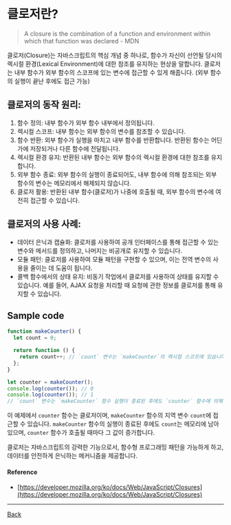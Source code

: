 # 클로저란?

> A closure is the combination of a function and environment within which that function was declared - MDN

클로저(Closure)는 자바스크립트의 핵심 개념 중 하나로, 함수가 자신이 선언될 당시의 렉시컬 환경(Lexical Environment)에 대한 참조를 유지하는 현상을 말합니다. 클로저는 내부 함수가 외부 함수의 스코프에 있는 변수에 접근할 수 있게 해줍니다. (외부 함수의 실행이 끝난 후에도 접근 가능)

## 클로저의 동작 원리:

1. 함수 정의: 내부 함수가 외부 함수 내부에서 정의됩니다.
2. 렉시컬 스코프: 내부 함수는 외부 함수의 변수를 참조할 수 있습니다.
3. 함수 반환: 외부 함수가 실행을 마치고 내부 함수를 반환합니다. 반환된 함수는 어딘가에 저장되거나 다른 함수에 전달됩니다.
4. 렉시컬 환경 유지: 반환된 내부 함수는 외부 함수의 렉시컬 환경에 대한 참조를 유지합니다.
5. 외부 함수 종료: 외부 함수의 실행이 종료되어도, 내부 함수에 의해 참조되는 외부 함수의 변수는 메모리에서 해제되지 않습니다.
6. 클로저 활용: 반환된 내부 함수(클로저)가 나중에 호출될 때, 외부 함수의 변수에 여전히 접근할 수 있습니다.

## 클로저의 사용 사례:

- 데이터 은닉과 캡슐화: 클로저를 사용하여 공개 인터페이스를 통해 접근할 수 있는 변수와 메서드를 정의하고, 나머지는 비공개로 유지할 수 있습니다.
- 모듈 패턴: 클로저를 사용하여 모듈 패턴을 구현할 수 있으며, 이는 전역 변수의 사용을 줄이는 데 도움이 됩니다.
- 콜백 함수에서의 상태 유지: 비동기 작업에서 클로저를 사용하여 상태를 유지할 수 있습니다. 예를 들어, AJAX 요청을 처리할 때 요청에 관한 정보를 클로저를 통해 유지할 수 있습니다.

## Sample code

```javascript
function makeCounter() {
  let count = 0;

  return function () {
    return count++; // `count` 변수는 `makeCounter`의 렉시컬 스코프에 있습니다.
  };
}

let counter = makeCounter();
console.log(counter()); // 0
console.log(counter()); // 1
// `count` 변수는 `makeCounter` 함수 실행이 종료된 후에도 `counter` 함수에 의해 접근될 수 있습니다.
```

이 예제에서 `counter` 함수는 클로저이며, `makeCounter` 함수의 지역 변수 `count`에 접근할 수 있습니다. `makeCounter` 함수의 실행이 종료된 후에도 `count`는 메모리에 남아 있으며, `counter` 함수가 호출될 때마다 그 값이 증가합니다.

클로저는 자바스크립트의 강력한 기능으로서, 함수형 프로그래밍 패턴을 가능하게 하고, 데이터를 안전하게 은닉하는 메커니즘을 제공합니다.

#### Reference

- [https://developer.mozilla.org/ko/docs/Web/JavaScript/Closures](https://developer.mozilla.org/ko/docs/Web/JavaScript/Closures)

---

[Back](../README.md)
